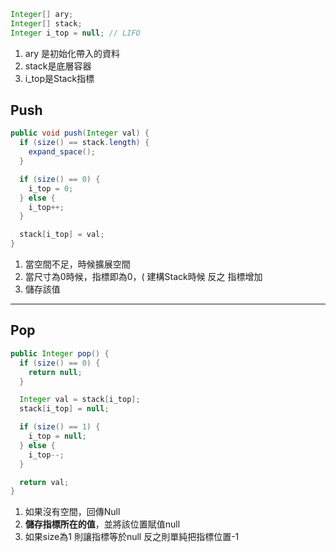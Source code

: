 ```java
Integer[] ary;
Integer[] stack;
Integer i_top = null; // LIFO
```

1. ary 是初始化帶入的資料
2. stack是底層容器
3. i_top是Stack指標

## Push
```java
public void push(Integer val) {
  if (size() == stack.length) {
    expand_space();
  }

  if (size() == 0) {
    i_top = 0;
  } else {
    i_top++;
  }

  stack[i_top] = val;
}
```
1. 當空間不足，時候擴展空間
2. 當尺寸為0時候，指標即為0，( 建構Stack時候
   反之 指標增加
3. 儲存該值

---

## Pop
```java
public Integer pop() {
  if (size() == 0) {
    return null;
  }

  Integer val = stack[i_top];
  stack[i_top] = null;

  if (size() == 1) {
    i_top = null;
  } else {
    i_top--;
  }

  return val;
}
```

1. 如果沒有空間，回傳Null
2. **儲存指標所在的值**，並將該位置賦值null
3. 如果size為1 則讓指標等於null
   反之則單純把指標位置-1